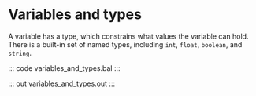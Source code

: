 # Variables and types

A variable has a type, which constrains what values the variable can hold. There is a built-in set of named types, including `int`, `float`, `boolean`, and `string`.

::: code variables_and_types.bal :::

::: out variables_and_types.out :::